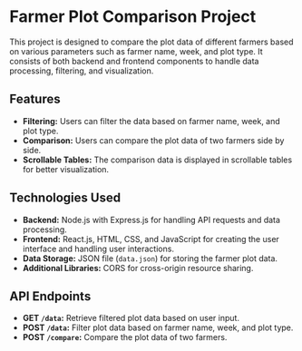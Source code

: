 # Farmer Plot Comparison Project

This project is designed to compare the plot data of different farmers based on various parameters such as farmer name, week, and plot type. It consists of both backend and frontend components to handle data processing, filtering, and visualization.

## Features

- **Filtering:** Users can filter the data based on farmer name, week, and plot type.
- **Comparison:** Users can compare the plot data of two farmers side by side.
- **Scrollable Tables:** The comparison data is displayed in scrollable tables for better visualization.

## Technologies Used

- **Backend:** Node.js with Express.js for handling API requests and data processing.
- **Frontend:** React.js, HTML, CSS, and JavaScript for creating the user interface and handling user interactions.
- **Data Storage:** JSON file (`data.json`) for storing the farmer plot data.
- **Additional Libraries:** CORS for cross-origin resource sharing.

## API Endpoints

- **GET `/data`:** Retrieve filtered plot data based on user input.
- **POST `/data`:** Filter plot data based on farmer name, week, and plot type.
- **POST `/compare`:** Compare the plot data of two farmers.
